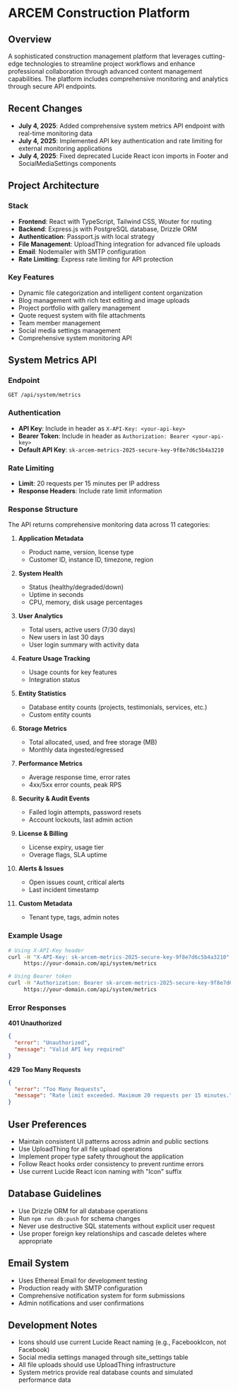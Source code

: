 # ARCEM Construction Platform

## Overview
A sophisticated construction management platform that leverages cutting-edge technologies to streamline project workflows and enhance professional collaboration through advanced content management capabilities. The platform includes comprehensive monitoring and analytics through secure API endpoints.

## Recent Changes
- **July 4, 2025**: Added comprehensive system metrics API endpoint with real-time monitoring data
- **July 4, 2025**: Implemented API key authentication and rate limiting for external monitoring applications
- **July 4, 2025**: Fixed deprecated Lucide React icon imports in Footer and SocialMediaSettings components

## Project Architecture

### Stack
- **Frontend**: React with TypeScript, Tailwind CSS, Wouter for routing
- **Backend**: Express.js with PostgreSQL database, Drizzle ORM
- **Authentication**: Passport.js with local strategy
- **File Management**: UploadThing integration for advanced file uploads
- **Email**: Nodemailer with SMTP configuration
- **Rate Limiting**: Express rate limiting for API protection

### Key Features
- Dynamic file categorization and intelligent content organization
- Blog management with rich text editing and image uploads
- Project portfolio with gallery management
- Quote request system with file attachments
- Team member management
- Social media settings management
- Comprehensive system monitoring API

## System Metrics API

### Endpoint
`GET /api/system/metrics`

### Authentication
- **API Key**: Include in header as `X-API-Key: <your-api-key>`
- **Bearer Token**: Include in header as `Authorization: Bearer <your-api-key>`
- **Default API Key**: `sk-arcem-metrics-2025-secure-key-9f8e7d6c5b4a3210`

### Rate Limiting
- **Limit**: 20 requests per 15 minutes per IP address
- **Response Headers**: Include rate limit information

### Response Structure
The API returns comprehensive monitoring data across 11 categories:

1. **Application Metadata**
   - Product name, version, license type
   - Customer ID, instance ID, timezone, region

2. **System Health**
   - Status (healthy/degraded/down)
   - Uptime in seconds
   - CPU, memory, disk usage percentages

3. **User Analytics**
   - Total users, active users (7/30 days)
   - New users in last 30 days
   - User login summary with activity data

4. **Feature Usage Tracking**
   - Usage counts for key features
   - Integration status

5. **Entity Statistics**
   - Database entity counts (projects, testimonials, services, etc.)
   - Custom entity counts

6. **Storage Metrics**
   - Total allocated, used, and free storage (MB)
   - Monthly data ingested/egressed

7. **Performance Metrics**
   - Average response time, error rates
   - 4xx/5xx error counts, peak RPS

8. **Security & Audit Events**
   - Failed login attempts, password resets
   - Account lockouts, last admin action

9. **License & Billing**
   - License expiry, usage tier
   - Overage flags, SLA uptime

10. **Alerts & Issues**
    - Open issues count, critical alerts
    - Last incident timestamp

11. **Custom Metadata**
    - Tenant type, tags, admin notes

### Example Usage

```bash
# Using X-API-Key header
curl -H "X-API-Key: sk-arcem-metrics-2025-secure-key-9f8e7d6c5b4a3210" \
     https://your-domain.com/api/system/metrics

# Using Bearer token
curl -H "Authorization: Bearer sk-arcem-metrics-2025-secure-key-9f8e7d6c5b4a3210" \
     https://your-domain.com/api/system/metrics
```

### Error Responses

**401 Unauthorized**
```json
{
  "error": "Unauthorized",
  "message": "Valid API key required"
}
```

**429 Too Many Requests**
```json
{
  "error": "Too Many Requests",
  "message": "Rate limit exceeded. Maximum 20 requests per 15 minutes."
}
```

## User Preferences
- Maintain consistent UI patterns across admin and public sections
- Use UploadThing for all file upload operations
- Implement proper type safety throughout the application
- Follow React hooks order consistency to prevent runtime errors
- Use current Lucide React icon naming with "Icon" suffix

## Database Guidelines
- Use Drizzle ORM for all database operations
- Run `npm run db:push` for schema changes
- Never use destructive SQL statements without explicit user request
- Use proper foreign key relationships and cascade deletes where appropriate

## Email System
- Uses Ethereal Email for development testing
- Production ready with SMTP configuration
- Comprehensive notification system for form submissions
- Admin notifications and user confirmations

## Development Notes
- Icons should use current Lucide React naming (e.g., FacebookIcon, not Facebook)
- Social media settings managed through site_settings table
- All file uploads should use UploadThing infrastructure
- System metrics provide real database counts and simulated performance data